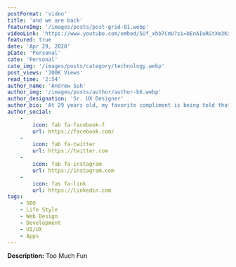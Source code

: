 ```yaml
---
postFormat: 'video'
title: 'and we are back'
featureImg: '/images/posts/post-grid-01.webp'
videoLink: 'https://www.youtube.com/embed/SUf_xhb7CmU?si=bEnAIuRGtXm3Kx-8'
featured: true
date: 'Apr 29, 2020'
pCate: 'Personal'
cate: 'Personal'
cate_img: '/images/posts/category/technology.webp'
post_views: '300K Views'
read_time: '2:54'
author_name: 'Andrew Suh'
author_img: '/images/posts/author/author-b6.webp'
author_designation: 'Sr. UX Designer'
author_bio: 'At 29 years old, my favorite compliment is being told that I look like my mom. Seeing myself in her image, like this daughter up top, makes me so proud of how far I’ve come, and so thankful for where I come from.'
author_social:
    -
        icon: fab fa-facebook-f
        url: https://facebook.com/
    -
        icon: fab fa-twitter
        url: https://twitter.com
    -
        icon: fab fa-instagram
        url: https://instagram.com
    - 
        icon: fas fa-link
        url: https://linkedin.com
tags: 
    - SEO
    - Life Style
    - Web Design
    - Development
    - UI/UX
    - Apps
---
```


**Description:** Too Much Fun





